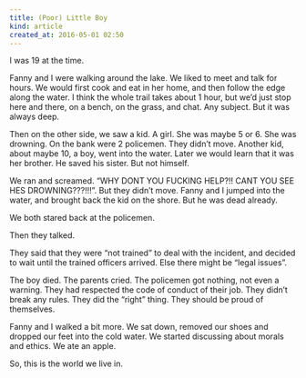 ```yaml
---
title: (Poor) Little Boy
kind: article
created_at: 2016-05-01 02:50
---
```


I was 19 at the time. 

Fanny and I were walking around the lake. We liked to meet and talk for hours. We would first cook and eat in her home, and then follow the edge along the water. I think the whole trail takes about 1 hour, but we’d just stop here and there, on a bench, on the grass, and chat. Any subject. But it was always deep.

Then on the other side, we saw a kid. A girl. She was maybe 5 or 6. She was drowning. On the bank were 2 policemen. They didn’t move. Another kid, about maybe 10, a boy, went into the water. Later we would learn that it was her brother. He saved his sister. But not himself.

We ran and screamed. “WHY DONT YOU FUCKING HELP?!! CANT YOU SEE HES DROWNING???!!!”. But they didn’t move. Fanny and I jumped into the water, and brought back the kid on the shore. But he was dead already.

We both stared back at the policemen.

Then they talked.

They said that they were “not trained” to deal with the incident, and decided to wait until the trained officers arrived. Else there might be “legal issues”.

The boy died. The parents cried. The policemen got nothing, not even a warning. They had respected the code of conduct of their job. They didn’t break any rules. They did the “right” thing. They should be proud of themselves.

Fanny and I walked a bit more. We sat down, removed our shoes and dropped our feet into the cold water. We started discussing about morals and ethics. We ate an apple.

So, this is the world we live in.